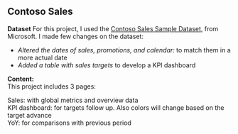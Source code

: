 ## Contoso Sales

**Dataset**
For this project, I used the [Contoso Sales Sample Dataset](https://www.microsoft.com/en-us/download/details.aspx?id=46801), from Microsoft.
I made few changes on the dataset:

 - *Altered the dates of sales, promotions, and calendar:* to match them in a more actual date
- *Added a table with sales targets* to develop a KPI dashboard

**Content:**  
This project includes 3 pages:

Sales: with global metrics and overview data  
KPI dashboard: for targets follow up. Also colors will change based on the target advance  
YoY: for comparisons with previous period
